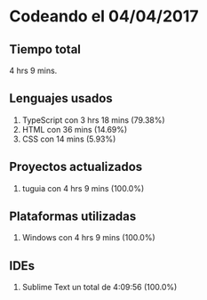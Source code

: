 # Codeando el 04/04/2017

## Tiempo total
4 hrs 9 mins.

## Lenguajes usados
1. TypeScript con 3 hrs 18 mins (79.38%)
1. HTML con 36 mins (14.69%)
1. CSS con 14 mins (5.93%)

## Proyectos actualizados
1. tuguia con 4 hrs 9 mins (100.0%)

## Plataformas utilizadas
1. Windows con 4 hrs 9 mins (100.0%)

## IDEs
1. Sublime Text un total de 4:09:56 (100.0%)

